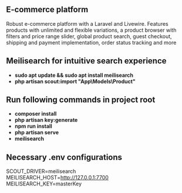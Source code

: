 
## E-commerce platform

Robust e-commerce platform with a Laravel and Livewire. Features products with unlimited and flexible variations, a product browser with filters and price range slider, global product search, guest checkout, shipping and payment implementation, order status tracking and more

## Meilisearch for intuitive search experience
- **sudo apt update && sudo apt install meilisearch**
- **php artisan scout:import "App\Models\Product"**

## Run following commands in project root
- **composer install**
- **php artisan key:generate**
- **npm run install**
- **php artisan serve**
- **meilisearch**

## Necessary .env configurations
SCOUT_DRIVER=meilisearch  
MEILISEARCH_HOST=http://127.0.0.1:7700  
MEILISEARCH_KEY=masterKey  
